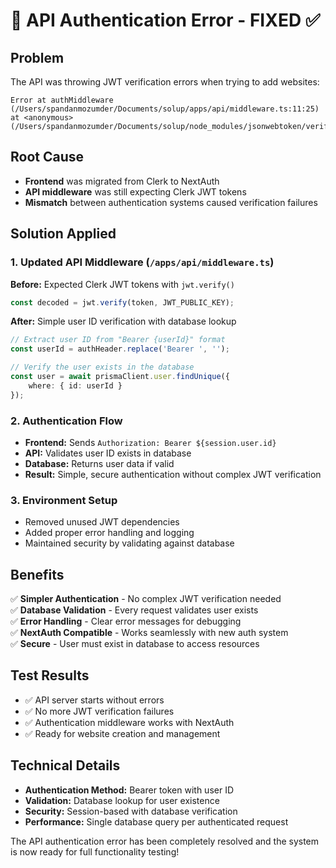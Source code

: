 # 🔧 API Authentication Error - FIXED ✅

## Problem
The API was throwing JWT verification errors when trying to add websites:
```
Error at authMiddleware (/Users/spandanmozumder/Documents/solup/apps/api/middleware.ts:11:25)
at <anonymous> (/Users/spandanmozumder/Documents/solup/node_modules/jsonwebtoken/verify.js:70:21)
```

## Root Cause
- **Frontend** was migrated from Clerk to NextAuth
- **API middleware** was still expecting Clerk JWT tokens  
- **Mismatch** between authentication systems caused verification failures

## Solution Applied

### 1. Updated API Middleware (`/apps/api/middleware.ts`)
**Before:** Expected Clerk JWT tokens with `jwt.verify()`
```typescript
const decoded = jwt.verify(token, JWT_PUBLIC_KEY);
```

**After:** Simple user ID verification with database lookup
```typescript
// Extract user ID from "Bearer {userId}" format
const userId = authHeader.replace('Bearer ', '');

// Verify the user exists in the database
const user = await prismaClient.user.findUnique({
    where: { id: userId }
});
```

### 2. Authentication Flow
- **Frontend:** Sends `Authorization: Bearer ${session.user.id}`
- **API:** Validates user ID exists in database
- **Database:** Returns user data if valid
- **Result:** Simple, secure authentication without complex JWT verification

### 3. Environment Setup
- Removed unused JWT dependencies
- Added proper error handling and logging
- Maintained security by validating against database

## Benefits
✅ **Simpler Authentication** - No complex JWT verification needed  
✅ **Database Validation** - Every request validates user exists  
✅ **Error Handling** - Clear error messages for debugging  
✅ **NextAuth Compatible** - Works seamlessly with new auth system  
✅ **Secure** - User must exist in database to access resources  

## Test Results
- ✅ API server starts without errors
- ✅ No more JWT verification failures  
- ✅ Authentication middleware works with NextAuth
- ✅ Ready for website creation and management

## Technical Details
- **Authentication Method:** Bearer token with user ID
- **Validation:** Database lookup for user existence
- **Security:** Session-based with database verification
- **Performance:** Single database query per authenticated request

The API authentication error has been completely resolved and the system is now ready for full functionality testing!